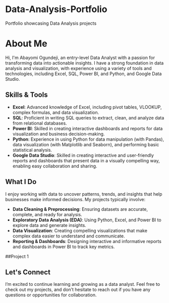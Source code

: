 # Data-Analysis-Portfolio
Portfolio showcasing Data Analysis projects

# About Me

Hi, I'm Abayomi Ogundeji, an entry-level Data Analyst with a passion for transforming data into actionable insights. I have a strong foundation in data analysis and visualization, with experience using a variety of tools and technologies, including Excel, SQL, Power BI, and Python, and Google Data Studio. 

## Skills & Tools

- **Excel**: Advanced knowledge of Excel, including pivot tables, VLOOKUP, complex formulas, and data visualization.
- **SQL**: Proficient in writing SQL queries to extract, clean, and analyze data from relational databases.
- **Power BI**: Skilled in creating interactive dashboards and reports for data visualization and business decision-making.
- **Python**: Experience in using Python for data manipulation (with Pandas), data visualization (with Matplotlib and Seaborn), and performing basic statistical analysis.
- **Google Data Studio**: Skilled in creating interactive and user-friendly reports and dashboards that present data in a visually compelling way, enabling easy collaboration and sharing.

## What I Do

I enjoy working with data to uncover patterns, trends, and insights that help businesses make informed decisions. My projects typically involve:
- **Data Cleaning & Preprocessing**: Ensuring datasets are accurate, complete, and ready for analysis.
- **Exploratory Data Analysis (EDA)**: Using Python, Excel, and Power BI to explore data and generate insights.
- **Data Visualization**: Creating compelling visualizations that make complex data easier to understand and communicate.
- **Reporting & Dashboards**: Designing interactive and informative reports and dashboards in Power BI to track key metrics.

##Project 1

## Let's Connect

I’m excited to continue learning and growing as a data analyst. Feel free to check out my projects, and don’t hesitate to reach out if you have any questions or opportunities for collaboration.


